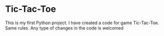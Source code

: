 # Tic-Tac-Toe
This is my first Python project. I have created a code for game Tic-Tac-Toe. Same rules.
Any type of changes in the code is welcomed
